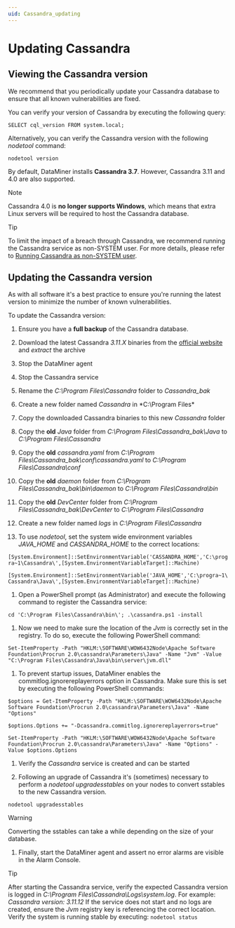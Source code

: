 ```yaml
---
uid: Cassandra_updating
---
```


# Updating Cassandra

## Viewing the Cassandra version

We recommend that you periodically update your Cassandra database to ensure that all known vulnerabilities are fixed.

You can verify your version of Cassandra by executing the following query:

`SELECT cql_version FROM system.local;`

Alternatively, you can verify the Cassandra version with the following *nodetool* command:

`nodetool version`

By default, DataMiner installs **Cassandra 3.7**. However, Cassandra 3.11 and 4.0 are also supported.

> [!NOTE]
> Cassandra 4.0 is **no longer supports Windows**, which means that extra Linux servers will be required to host the Cassandra database.

> [!TIP]
> To limit the impact of a breach through Cassandra, we recommend running the Cassandra service as non-SYSTEM user. For more details, please refer to [Running Cassandra as non-SYSTEM user](xref:Running_Cassandra_as_non-SYSTEM_user).

## Updating the Cassandra version

As with all software it's a best practice to ensure you're running the latest version to minimize the number of known vulnerabilities.

To update the Cassandra version:

1. Ensure you have a **full backup** of the Cassandra database.

1. Download the latest Cassandra *3.11.X* binaries from the [official website](https://cassandra.apache.org/_/download.html) and *extract* the archive

1. Stop the DataMiner agent

1. Stop the Cassandra service

1. Rename the *C:\Program Files\Cassandra* folder to *Cassandra_bak*

1. Create a new folder named *Cassandra* in *C:\Program Files\*

1. Copy the downloaded Cassandra binaries to this new *Cassandra* folder

1. Copy the **old** *Java* folder from *C:\Program Files\Cassandra_bak\Java* to *C:\Program Files\Cassandra*

1. Copy the **old** *cassandra.yaml* from *C:\Program Files\Cassandra_bak\conf\cassandra.yaml* to *C:\Program Files\Cassandra\conf*

1. Copy the **old** *daemon* folder from *C:\Program Files\Cassandra_bak\bin\daemon* to *C:\Program Files\Cassandra\bin*

1. Copy the **old** *DevCenter* folder from *C:\Program Files\Cassandra_bak\DevCenter* to *C:\Program Files\Cassandra*

1. Create a new folder named *logs* in *C:\Program Files\Cassandra*

1. To use *nodetool*, set the system wide environment variables *JAVA_HOME* and *CASSANDRA_HOME* to the correct locations:

`[System.Environment]::SetEnvironmentVariable('CASSANDRA_HOME','C:\progra~1\Cassandra\',[System.EnvironmentVariableTarget]::Machine)`

`[System.Environment]::SetEnvironmentVariable('JAVA_HOME','C:\progra~1\Cassandra\Java\',[System.EnvironmentVariableTarget]::Machine)`

1. Open a PowerShell prompt (as Administrator) and execute the following command to register the Cassandra service:

`cd 'C:\Program Files\Cassandra\bin\'; .\cassandra.ps1 -install`

1. Now we need to make sure the location of the *Jvm* is correctly set in the registry. To do so, execute the following PowerShell command:

`Set-ItemProperty -Path "HKLM:\SOFTWARE\WOW6432Node\Apache Software Foundation\Procrun 2.0\cassandra\Parameters\Java" -Name "Jvm" -Value "C:\Program Files\Cassandra\Java\bin\server\jvm.dll"`

1. To prevent startup issues, DataMiner enables the commitlog.ignorereplayerrors option in Cassandra. Make sure this is set by executing the following PowerShell commands:

`$options = Get-ItemProperty -Path "HKLM:\SOFTWARE\WOW6432Node\Apache Software Foundation\Procrun 2.0\cassandra\Parameters\Java" -Name "Options"`

`$options.Options += "-Dcassandra.commitlog.ignorereplayerrors=true"`

`Set-ItemProperty -Path "HKLM:\SOFTWARE\WOW6432Node\Apache Software Foundation\Procrun 2.0\cassandra\Parameters\Java" -Name "Options" -Value $options.Options`

1. Verify the *Cassandra* service is created and can be started

1. Following an upgrade of Cassandra it's (sometimes) necessary to perform a *nodetool upgradesstables* on your nodes to convert sstables to the new Cassandra version. 

`nodetool upgradesstables`

> [!WARNING]
> Converting the sstables can take a while depending on the size of your database.

1. Finally, start the DataMiner agent and assert no error alarms are visible in the Alarm Console.

> [!TIP]
> After starting the Cassandra service, verify the expected Cassandra version is logged in *C:\Program Files\Cassandra\Logs\system.log*. For example: *Cassandra version: 3.11.12*
> If the service does not start and no logs are created, ensure the *Jvm* registry key is referencing the correct location.
> Verify the system is running stable by executing: `nodetool status`
